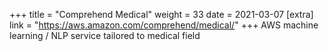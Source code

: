 +++
title = "Comprehend Medical"
weight = 33
date = 2021-03-07
[extra]
link = "https://aws.amazon.com/comprehend/medical/"
+++
AWS machine learning / NLP service tailored to medical field


